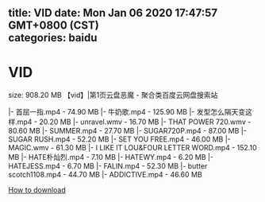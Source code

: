 
title: VID
date: Mon Jan 06 2020 17:47:57 GMT+0800 (CST)    
categories: baidu
---

# VID
size: 908.20 MB
 【vid】|第1页云盘恶魔 - 聚合类百度云网盘搜索站
 
|- 首屈一指.mp4 - 74.90 MB
|- 牛奶歌.mp4 - 125.90 MB
|- 发型怎么隔天变这样.mp4 - 20.20 MB
|- unravel.wmv - 16.70 MB
|- THAT POWER 720.wmv - 80.60 MB
|- SUMMER.mp4 - 27.70 MB
|- SUGAR720P.mp4 - 87.00 MB
|- SUGAR RUSH.mp4 - 52.20 MB
|- SET YOU FREE.mp4 - 46.00 MB
|- MAGIC.wmv - 61.30 MB
|- I LIKE IT LOU&FOUR LETTER WORD.mp4 - 152.10 MB
|- HATE朴灿烈.mp4 - 7.10 MB
|- HATEWY.mp4 - 6.20 MB
|- HATEJESS.mp4 - 6.70 MB
|- FALIN.mp4 - 52.30 MB
|- butter scotch1108.mp4 - 44.70 MB
|- ADDICTIVE.mp4 - 46.60 MB

[How to download](https://bpcam.bemobtrk.com/go/2ceec3aa-1ca2-46d6-b9ff-aaa5c184517c?jno=4440)
